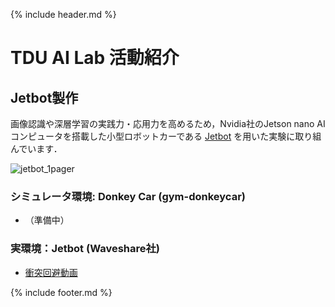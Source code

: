 {% include header.md %} <!-- _includes内のheader.mdをインクルード -->


# TDU AI Lab 活動紹介

## Jetbot製作

画像認識や深層学習の実践力・応用力を高めるため，Nvidia社のJetson nano AIコンピュータを搭載した小型ロボットカーである [Jetbot](https://www.nvidia.com/ja-jp/autonomous-machines/embedded-systems/jetbot-ai-robot-kit/) を用いた実験に取り組んでいます．

![jetbot_1pager](https://user-images.githubusercontent.com/48990356/126950865-3c6c1464-21b5-4dbf-81fc-8110c611ca47.jpg)
  
### シミュレータ環境: Donkey Car (gym-donkeycar)　
  + （準備中）

### 実環境：Jetbot (Waveshare社)
  + [衝突回避動画](https://drive.google.com/file/d/19_EFEfwtKjc_AqylrwfJoB04Z_9P_kBq/view?usp=sharing)


{% include footer.md %} <!-- _includes内のfooter.mdをインクルード -->
